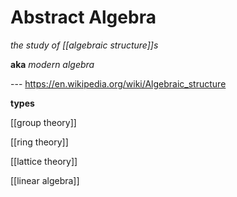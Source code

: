 # Abstract Algebra

_the study of [[algebraic structure]]s_

**aka** _modern algebra_

--- <https://en.wikipedia.org/wiki/Algebraic_structure>

**types**

[[group theory]]

[[ring theory]]

[[lattice theory]]

[[linear algebra]]
